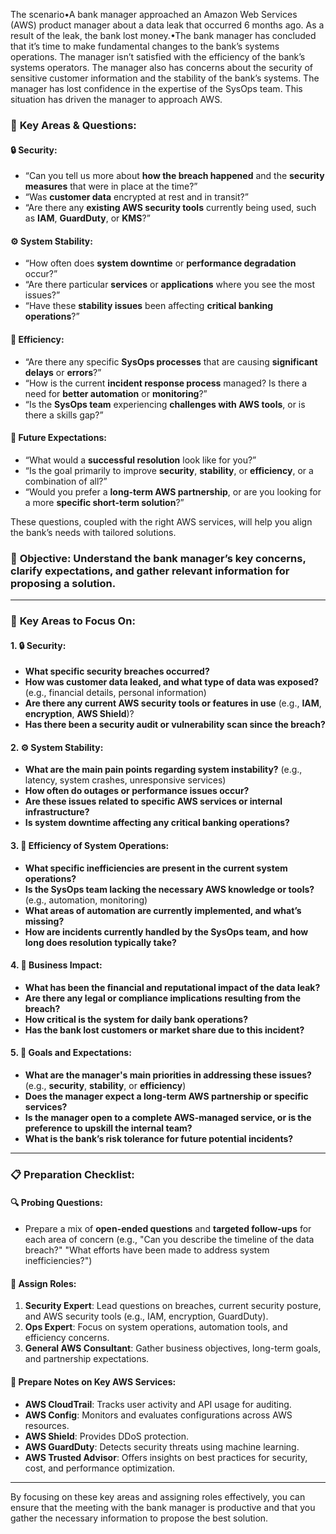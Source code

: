 The scenario•A bank manager approached an Amazon Web Services (AWS) product manager about a data leak that occurred 6 months ago. As a result of the leak, the bank lost money.•The bank manager has concluded that it’s time to make fundamental changes to the bank’s systems operations. The manager isn’t satisfied with the efficiency of the bank’s systems operators. The manager also has concerns about the security of sensitive customer information and the stability of the bank’s systems. The manager has lost confidence in the expertise of the SysOps team. This situation has driven the manager to approach AWS.
### 🔑 **Key Areas & Questions**:

#### 🔒 **Security**:
- “Can you tell us more about **how the breach happened** and the **security measures** that were in place at the time?”
- “Was **customer data** encrypted at rest and in transit?”
- “Are there any **existing AWS security tools** currently being used, such as **IAM**, **GuardDuty**, or **KMS**?”

#### ⚙️ **System Stability**:
- “How often does **system downtime** or **performance degradation** occur?”
- “Are there particular **services** or **applications** where you see the most issues?”
- “Have these **stability issues** been affecting **critical banking operations**?”

#### 🚀 **Efficiency**:
- “Are there any specific **SysOps processes** that are causing **significant delays** or **errors**?”
- “How is the current **incident response process** managed? Is there a need for **better automation** or **monitoring**?”
- “Is the **SysOps team** experiencing **challenges with AWS tools**, or is there a skills gap?”

#### 🎯 **Future Expectations**:
- “What would a **successful resolution** look like for you?”
- “Is the goal primarily to improve **security**, **stability**, or **efficiency**, or a combination of all?”
- “Would you prefer a **long-term AWS partnership**, or are you looking for a more **specific short-term solution**?”

These questions, coupled with the right AWS services, will help you align the bank’s needs with tailored solutions.

### 🎯 **Objective**: Understand the bank manager’s key concerns, clarify expectations, and gather relevant information for proposing a solution.

---

### 🔑 **Key Areas to Focus On**:

#### 1. **🔒 Security**:
- **What specific security breaches occurred?**
- **How was customer data leaked, and what type of data was exposed?** (e.g., financial details, personal information)
- **Are there any current AWS security tools or features in use** (e.g., **IAM**, **encryption**, **AWS Shield**)? 
- **Has there been a security audit or vulnerability scan since the breach?**

#### 2. **⚙️ System Stability**:
- **What are the main pain points regarding system instability?** (e.g., latency, system crashes, unresponsive services)
- **How often do outages or performance issues occur?**
- **Are these issues related to specific AWS services or internal infrastructure?**
- **Is system downtime affecting any critical banking operations?**

#### 3. **🚀 Efficiency of System Operations**:
- **What specific inefficiencies are present in the current system operations?**
- **Is the SysOps team lacking the necessary AWS knowledge or tools?** (e.g., automation, monitoring)
- **What areas of automation are currently implemented, and what’s missing?**
- **How are incidents currently handled by the SysOps team, and how long does resolution typically take?**

#### 4. **💼 Business Impact**:
- **What has been the financial and reputational impact of the data leak?**
- **Are there any legal or compliance implications resulting from the breach?**
- **How critical is the system for daily bank operations?**
- **Has the bank lost customers or market share due to this incident?**

#### 5. **🎯 Goals and Expectations**:
- **What are the manager's main priorities in addressing these issues?** (e.g., **security**, **stability**, or **efficiency**)
- **Does the manager expect a long-term AWS partnership or specific services?**
- **Is the manager open to a complete AWS-managed service, or is the preference to upskill the internal team?**
- **What is the bank’s risk tolerance for future potential incidents?**

---

### 📋 **Preparation Checklist**:

#### **🔍 Probing Questions**:
- Prepare a mix of **open-ended questions** and **targeted follow-ups** for each area of concern (e.g., "Can you describe the timeline of the data breach?" "What efforts have been made to address system inefficiencies?")
  
#### **👥 Assign Roles**:
1. **Security Expert**: Lead questions on breaches, current security posture, and AWS security tools (e.g., IAM, encryption, GuardDuty).
2. **Ops Expert**: Focus on system operations, automation tools, and efficiency concerns.
3. **General AWS Consultant**: Gather business objectives, long-term goals, and partnership expectations.

#### **📘 Prepare Notes** on Key AWS Services:
- **AWS CloudTrail**: Tracks user activity and API usage for auditing.
- **AWS Config**: Monitors and evaluates configurations across AWS resources.
- **AWS Shield**: Provides DDoS protection.
- **AWS GuardDuty**: Detects security threats using machine learning.
- **AWS Trusted Advisor**: Offers insights on best practices for security, cost, and performance optimization.

---

By focusing on these key areas and assigning roles effectively, you can ensure that the meeting with the bank manager is productive and that you gather the necessary information to propose the best solution.